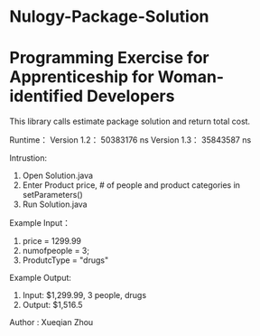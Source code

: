 # Nulogy-Package-Solution
Programming Exercise for Apprenticeship for Woman-identified Developers
======================
This library calls estimate package solution and return total cost.

Runtime： 
Version 1.2： 50383176 ns
Version 1.3： 35843587 ns

Intrustion:
1. Open Solution.java
1. Enter Product price, # of people and product categories in setParameters()
2. Run Solution.java


Example Input：
1. price = 1299.99
2. numofpeople = 3;
3. ProdutcType = "drugs"

Example Output:

1. Input: $1,299.99, 3 people, drugs
2. Output: $1,516.5
      
Author : Xueqian Zhou
